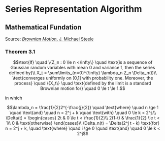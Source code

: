 # Series Representation Algorithm

## Mathematical Fundation
Source: [_Brownian Motion_, J. Michael Steele](https://link.springer.com/chapter/10.1007/978-1-4684-9305-4_3)

### Theorem 3.1
```math
\text{If} \quad \{Z_n : 0 \le n <\infty\} \quad \text{is a sequence of Gaussian random variables with mean 0 and variance 1, then the series defined by}\\
X_t = \sum\limits_{n=0}^{\infty} \lambda_n Z_n \Delta_n(t)\\
\text{converges uniformly on [0,1] with probability one. Moreover, the process} \quad \{X_t\} \quad \text{defined by the limit is a standard Brownian motion for} \quad 0 \le t \le 1.
```
in which 
```math
\lambda_n = \frac{1}{2}2^{-\frac{j}{2}} \quad \text{where} \quad n \ge 1 \quad \text{and} \quad n = 2^j + k \quad \text{with} \quad 0 \le k < 2^j.\\
\Delta(t) = \begin{cases}
2t & 0 \le t < \frac{1}{2}\\
2(1-t) & \frac{1}{2} \le t < 1\\
0 & \text{otherwise}
\end{cases}\\
\Delta_n(t) = \Delta(2^j t - k) \text{for} n = 2^j + k, \quad \text{where} \quad i \ge 0 \quad \text{and} \quad 0 \le k < 2^j
```
